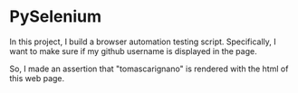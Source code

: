 # PySelenium

In this project, I build a browser automation testing script. Specifically, I want to make sure
if my github username is displayed in the page.

So, I made an assertion that "tomascarignano" is rendered with the html of this web page. 
